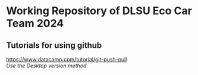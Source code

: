 # Working Repository of DLSU Eco Car Team 2024

## Tutorials for using github
https://www.datacamp.com/tutorial/git-push-pull
<br>
_Use the Desktop version method_
